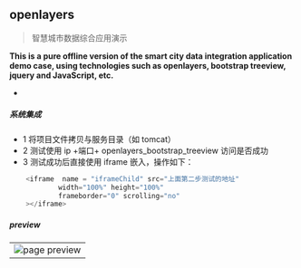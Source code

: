 ## openlayers 
> 智慧城市数据综合应用演示


**This is a pure offline version of the smart city data integration application demo case, using technologies such as openlayers, bootstrap treeview, jquery and JavaScript, etc.**

*
##### 系统集成
* 1 将项目文件拷贝与服务目录（如 tomcat）
* 2 测试使用 ip +端口+ openlayers_bootstrap_treeview 访问是否成功
* 3 测试成功后直接使用 iframe 嵌入，操作如下：
```js
    <iframe  name = "iframeChild" src="上面第二步测试的地址"
            width="100%" height="100%"
            frameborder="0" scrolling="no" 
    ></iframe>
```

##### preview
<table>
	<tr>
		<td><center><img src="static/imgs/preview.png" >page preview</center></td>
	</tr>
</table>
